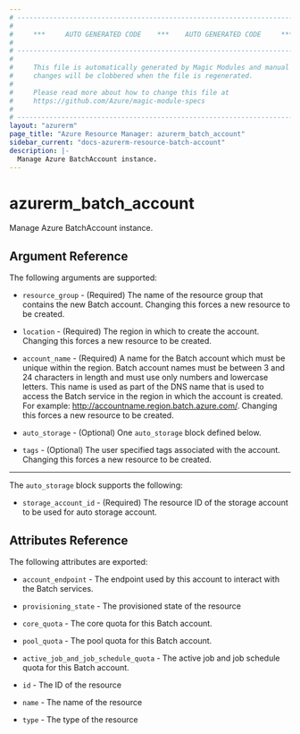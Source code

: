 ```yaml
---
# ----------------------------------------------------------------------------
#
#     ***     AUTO GENERATED CODE    ***    AUTO GENERATED CODE     ***
#
# ----------------------------------------------------------------------------
#
#     This file is automatically generated by Magic Modules and manual
#     changes will be clobbered when the file is regenerated.
#
#     Please read more about how to change this file at
#     https://github.com/Azure/magic-module-specs
#
# ----------------------------------------------------------------------------
layout: "azurerm"
page_title: "Azure Resource Manager: azurerm_batch_account"
sidebar_current: "docs-azurerm-resource-batch-account"
description: |-
  Manage Azure BatchAccount instance.
---
```


# azurerm_batch_account

Manage Azure BatchAccount instance.


## Argument Reference

The following arguments are supported:

* `resource_group` - (Required) The name of the resource group that contains the new Batch account. Changing this forces a new resource to be created.

* `location` - (Required) The region in which to create the account. Changing this forces a new resource to be created.

* `account_name` - (Required) A name for the Batch account which must be unique within the region. Batch account names must be between 3 and 24 characters in length and must use only numbers and lowercase letters. This name is used as part of the DNS name that is used to access the Batch service in the region in which the account is created. For example: http://accountname.region.batch.azure.com/. Changing this forces a new resource to be created.

* `auto_storage` - (Optional) One `auto_storage` block defined below.

* `tags` - (Optional) The user specified tags associated with the account. Changing this forces a new resource to be created.

---

The `auto_storage` block supports the following:

* `storage_account_id` - (Required) The resource ID of the storage account to be used for auto storage account.

## Attributes Reference

The following attributes are exported:

* `account_endpoint` - The endpoint used by this account to interact with the Batch services.

* `provisioning_state` - The provisioned state of the resource

* `core_quota` - The core quota for this Batch account.

* `pool_quota` - The pool quota for this Batch account.

* `active_job_and_job_schedule_quota` - The active job and job schedule quota for this Batch account.

* `id` - The ID of the resource

* `name` - The name of the resource

* `type` - The type of the resource
